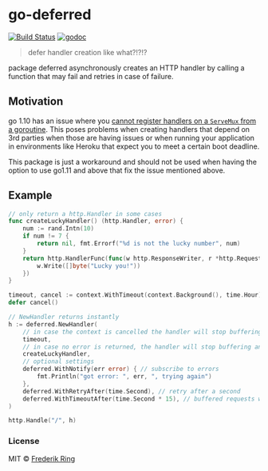 # go-deferred

[![Build Status](https://travis-ci.org/m90/go-deferred.svg?branch=master)](https://travis-ci.org/m90/go-deferred)
[![godoc](https://godoc.org/github.com/m90/go-deferred?status.svg)](http://godoc.org/github.com/m90/go-deferred)

> defer handler creation like what?!?!?

package deferred asynchronously creates an HTTP handler by calling a function that may fail and retries in case of failure.

## Motivation

go 1.10 has an issue where you [cannot register handlers on a `ServeMux` from a goroutine](https://github.com/golang/go/pull/23994). This poses problems when creating handlers that depend on 3rd parties when those are having issues or when running your application in environments like Heroku that expect you to meet a certain boot deadline.

This package is just a workaround and should not be used when having the option to use go1.11 and above that fix the issue mentioned above.

## Example

```go
// only return a http.Handler in some cases
func createLuckyHandler() (http.Handler, error) {
	num := rand.Intn(10)
	if num != 7 {
		return nil, fmt.Errorf("%d is not the lucky number", num)
	}
	return http.HandlerFunc(func(w http.ResponseWriter, r *http.Request) {
		w.Write([]byte("Lucky you!"))
	})
}

timeout, cancel := context.WithTimeout(context.Background(), time.Hour)
defer cancel()

// NewHandler returns instantly
h := deferred.NewHandler(
	// in case the context is cancelled the handler will stop buffering and 503 permanently
	timeout,
	// in case no error is returned, the handler will stop buffering and use the returned handler
	createLuckyHandler,
	// optional settings
	deferred.WithNotify(err error) { // subscribe to errors
		fmt.Println("got error: ", err, ", trying again")
	},
	deferred.WithRetryAfter(time.Second), // retry after a second
	deferred.WithTimeoutAfter(time.Second * 15), // buffered requests will timeout after 15 seconds
)

http.Handle("/", h)
```

### License
MIT © [Frederik Ring](http://www.frederikring.com)
